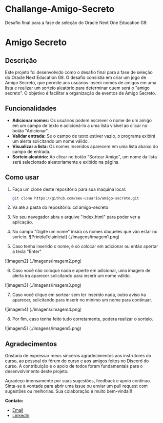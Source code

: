 # Challange-Amigo-Secreto
Desafio final para a fase de seleção do Oracle Next One Education G8

# Amigo Secreto

## Descrição
Este projeto foi desenvolvido como o desafio final para a fase de seleção do Oracle Next Education G8. O desafio consistia em criar um jogo de Amigo Secreto, que permite aos usuários inserir nomes de amigos em uma lista e realizar um sorteio aleatório para determinar quem será o "amigo secreto". O objetivo é facilitar a organização de eventos de Amigo Secreto.

## Funcionalidades
- **Adicionar nomes:** Os usuários podem escrever o nome de um amigo em um campo de texto e adicioná-lo a uma lista visível ao clicar no botão "Adicionar".
- **Validar entrada:** Se o campo de texto estiver vazio, o programa exibirá um alerta solicitando um nome válido.
- **Visualizar a lista:** Os nomes inseridos aparecem em uma lista abaixo do campo de entrada.
- **Sorteio aleatório:** Ao clicar no botão "Sortear Amigo", um nome da lista será selecionado aleatoriamente e exibido na página.

## Como usar
1. Faça um clone deste repositório para sua maquina local:
   ```bash
   git clone https://github.com/seu-usuario/amigo-secreto.git

2. Va até a pasta do repositório:
    cd amigo-secreto

3. No seu navegador abra o arquivo "index.html" para poder ver a aplicação.

4. No campo "Digite um nome" insira os nomes daqueles que vão estar no sorteio.
![PrintdaTelainIcial] (./imagens/imagem1.png)

5. Caso tenha inserido o nome, é só colocar em adicionar ou então apertar a tecla "Enter"

![Imagem2] (./imagens/imagem2.png)

6. Caso você não coloque nada e aperte em adicionar, uma imagem de alerta ira aparecer solicitando para inserir um nome válido.

![imagem3] (./imagens/imagem3.png)

7. Caso você clique em sortear sem ter inserido nada, outro aviso ira aparecer, solicitando para inserir no minimo um nome para continuar.

![imagem4] (./imagens/imagem4.png)

8. Por fim, caso tenha feito tudo corretamente, podera realizar o sorteio.

![imagem5] (./imagens/imagem5.png)

## Agradecimentos

Gostaria de expressar meus sinceros agradecimentos aos instrutores do curso, ao pessoal do fórum do curso e aos amigos feitos no Discord do curso. A contribuição e o apoio de todos foram fundamentais para o desenvolvimento deste projeto. 

Agradeço imensamente por suas sugestões, feedback e apoio contínuo. Sinta-se à vontade para abrir uma issue ou enviar um pull request com sugestões ou melhorias. Sua colaboração é muito bem-vinda!!!

**Contato:**
- [Email](mailto:renan.almeida2011@live.com)
- [LinkedIn](www.linkedin.com/in/renan-almeida-grow)

